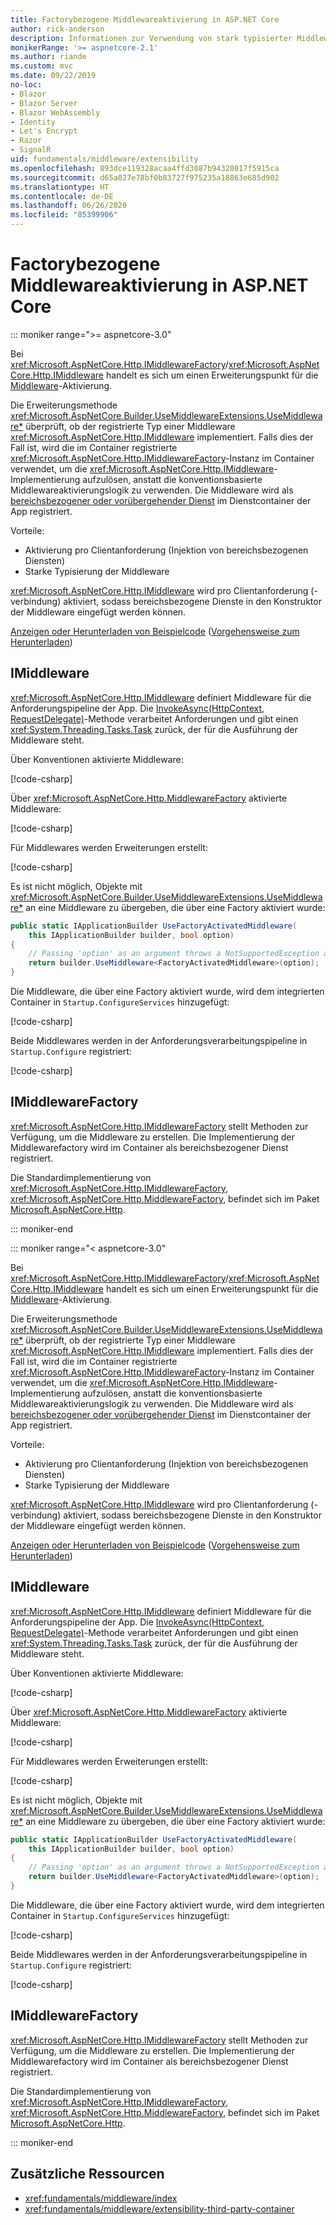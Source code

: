 ```yaml
---
title: Factorybezogene Middlewareaktivierung in ASP.NET Core
author: rick-anderson
description: Informationen zur Verwendung von stark typisierter Middleware mit einer factorybezogenen Aktivierungsimplementierung von ASP.NET Core.
monikerRange: '>= aspnetcore-2.1'
ms.author: riande
ms.custom: mvc
ms.date: 09/22/2019
no-loc:
- Blazor
- Blazor Server
- Blazor WebAssembly
- Identity
- Let's Encrypt
- Razor
- SignalR
uid: fundamentals/middleware/extensibility
ms.openlocfilehash: 893dce119328acaa4ffd3087b94328017f5915ca
ms.sourcegitcommit: d65a027e78bf0b83727f975235a18863e685d902
ms.translationtype: HT
ms.contentlocale: de-DE
ms.lasthandoff: 06/26/2020
ms.locfileid: "85399906"
---
```

# <a name="factory-based-middleware-activation-in-aspnet-core"></a>Factorybezogene Middlewareaktivierung in ASP.NET Core

::: moniker range=">= aspnetcore-3.0"

Bei <xref:Microsoft.AspNetCore.Http.IMiddlewareFactory>/<xref:Microsoft.AspNetCore.Http.IMiddleware> handelt es sich um einen Erweiterungspunkt für die [Middleware](xref:fundamentals/middleware/index)-Aktivierung.

Die Erweiterungsmethode <xref:Microsoft.AspNetCore.Builder.UseMiddlewareExtensions.UseMiddleware*> überprüft, ob der registrierte Typ einer Middleware <xref:Microsoft.AspNetCore.Http.IMiddleware> implementiert. Falls dies der Fall ist, wird die im Container registrierte <xref:Microsoft.AspNetCore.Http.IMiddlewareFactory>-Instanz im Container verwendet, um die <xref:Microsoft.AspNetCore.Http.IMiddleware>-Implementierung aufzulösen, anstatt die konventionsbasierte Middlewareaktivierungslogik zu verwenden. Die Middleware wird als [bereichsbezogener oder vorübergehender Dienst](xref:fundamentals/dependency-injection#service-lifetimes) im Dienstcontainer der App registriert.

Vorteile:

* Aktivierung pro Clientanforderung (Injektion von bereichsbezogenen Diensten)
* Starke Typisierung der Middleware

<xref:Microsoft.AspNetCore.Http.IMiddleware> wird pro Clientanforderung (-verbindung) aktiviert, sodass bereichsbezogene Dienste in den Konstruktor der Middleware eingefügt werden können.

[Anzeigen oder Herunterladen von Beispielcode](https://github.com/dotnet/AspNetCore.Docs/tree/master/aspnetcore/fundamentals/middleware/extensibility/samples) ([Vorgehensweise zum Herunterladen](xref:index#how-to-download-a-sample))

## <a name="imiddleware"></a>IMiddleware

<xref:Microsoft.AspNetCore.Http.IMiddleware> definiert Middleware für die Anforderungspipeline der App. Die [InvokeAsync(HttpContext, RequestDelegate)](xref:Microsoft.AspNetCore.Http.IMiddleware.InvokeAsync*)-Methode verarbeitet Anforderungen und gibt einen <xref:System.Threading.Tasks.Task> zurück, der für die Ausführung der Middleware steht.

Über Konventionen aktivierte Middleware:

[!code-csharp[](extensibility/samples/3.x/MiddlewareExtensibilitySample/Middleware/ConventionalMiddleware.cs?name=snippet1)]

Über <xref:Microsoft.AspNetCore.Http.MiddlewareFactory> aktivierte Middleware:

[!code-csharp[](extensibility/samples/3.x/MiddlewareExtensibilitySample/Middleware/FactoryActivatedMiddleware.cs?name=snippet1)]

Für Middlewares werden Erweiterungen erstellt:

[!code-csharp[](extensibility/samples/3.x/MiddlewareExtensibilitySample/Middleware/MiddlewareExtensions.cs?name=snippet1)]

Es ist nicht möglich, Objekte mit <xref:Microsoft.AspNetCore.Builder.UseMiddlewareExtensions.UseMiddleware*> an eine Middleware zu übergeben, die über eine Factory aktiviert wurde:

```csharp
public static IApplicationBuilder UseFactoryActivatedMiddleware(
    this IApplicationBuilder builder, bool option)
{
    // Passing 'option' as an argument throws a NotSupportedException at runtime.
    return builder.UseMiddleware<FactoryActivatedMiddleware>(option);
}
```

Die Middleware, die über eine Factory aktiviert wurde, wird dem integrierten Container in `Startup.ConfigureServices` hinzugefügt:

[!code-csharp[](extensibility/samples/3.x/MiddlewareExtensibilitySample/Startup.cs?name=snippet1&highlight=6)]

Beide Middlewares werden in der Anforderungsverarbeitungspipeline in `Startup.Configure` registriert:

[!code-csharp[](extensibility/samples/3.x/MiddlewareExtensibilitySample/Startup.cs?name=snippet2&highlight=12-13)]

## <a name="imiddlewarefactory"></a>IMiddlewareFactory

<xref:Microsoft.AspNetCore.Http.IMiddlewareFactory> stellt Methoden zur Verfügung, um die Middleware zu erstellen. Die Implementierung der Middlewarefactory wird im Container als bereichsbezogener Dienst registriert.

Die Standardimplementierung von <xref:Microsoft.AspNetCore.Http.IMiddlewareFactory>, <xref:Microsoft.AspNetCore.Http.MiddlewareFactory>, befindet sich im Paket [Microsoft.AspNetCore.Http](https://www.nuget.org/packages/Microsoft.AspNetCore.Http/).

::: moniker-end

::: moniker range="< aspnetcore-3.0"

Bei <xref:Microsoft.AspNetCore.Http.IMiddlewareFactory>/<xref:Microsoft.AspNetCore.Http.IMiddleware> handelt es sich um einen Erweiterungspunkt für die [Middleware](xref:fundamentals/middleware/index)-Aktivierung.

Die Erweiterungsmethode <xref:Microsoft.AspNetCore.Builder.UseMiddlewareExtensions.UseMiddleware*> überprüft, ob der registrierte Typ einer Middleware <xref:Microsoft.AspNetCore.Http.IMiddleware> implementiert. Falls dies der Fall ist, wird die im Container registrierte <xref:Microsoft.AspNetCore.Http.IMiddlewareFactory>-Instanz im Container verwendet, um die <xref:Microsoft.AspNetCore.Http.IMiddleware>-Implementierung aufzulösen, anstatt die konventionsbasierte Middlewareaktivierungslogik zu verwenden. Die Middleware wird als [bereichsbezogener oder vorübergehender Dienst](xref:fundamentals/dependency-injection#service-lifetimes) im Dienstcontainer der App registriert.

Vorteile:

* Aktivierung pro Clientanforderung (Injektion von bereichsbezogenen Diensten)
* Starke Typisierung der Middleware

<xref:Microsoft.AspNetCore.Http.IMiddleware> wird pro Clientanforderung (-verbindung) aktiviert, sodass bereichsbezogene Dienste in den Konstruktor der Middleware eingefügt werden können.

[Anzeigen oder Herunterladen von Beispielcode](https://github.com/dotnet/AspNetCore.Docs/tree/master/aspnetcore/fundamentals/middleware/extensibility/samples) ([Vorgehensweise zum Herunterladen](xref:index#how-to-download-a-sample))

## <a name="imiddleware"></a>IMiddleware

<xref:Microsoft.AspNetCore.Http.IMiddleware> definiert Middleware für die Anforderungspipeline der App. Die [InvokeAsync(HttpContext, RequestDelegate)](xref:Microsoft.AspNetCore.Http.IMiddleware.InvokeAsync*)-Methode verarbeitet Anforderungen und gibt einen <xref:System.Threading.Tasks.Task> zurück, der für die Ausführung der Middleware steht.

Über Konventionen aktivierte Middleware:

[!code-csharp[](extensibility/samples/2.x/MiddlewareExtensibilitySample/Middleware/ConventionalMiddleware.cs?name=snippet1)]

Über <xref:Microsoft.AspNetCore.Http.MiddlewareFactory> aktivierte Middleware:

[!code-csharp[](extensibility/samples/2.x/MiddlewareExtensibilitySample/Middleware/FactoryActivatedMiddleware.cs?name=snippet1)]

Für Middlewares werden Erweiterungen erstellt:

[!code-csharp[](extensibility/samples/2.x/MiddlewareExtensibilitySample/Middleware/MiddlewareExtensions.cs?name=snippet1)]

Es ist nicht möglich, Objekte mit <xref:Microsoft.AspNetCore.Builder.UseMiddlewareExtensions.UseMiddleware*> an eine Middleware zu übergeben, die über eine Factory aktiviert wurde:

```csharp
public static IApplicationBuilder UseFactoryActivatedMiddleware(
    this IApplicationBuilder builder, bool option)
{
    // Passing 'option' as an argument throws a NotSupportedException at runtime.
    return builder.UseMiddleware<FactoryActivatedMiddleware>(option);
}
```

Die Middleware, die über eine Factory aktiviert wurde, wird dem integrierten Container in `Startup.ConfigureServices` hinzugefügt:

[!code-csharp[](extensibility/samples/2.x/MiddlewareExtensibilitySample/Startup.cs?name=snippet1&highlight=6)]

Beide Middlewares werden in der Anforderungsverarbeitungspipeline in `Startup.Configure` registriert:

[!code-csharp[](extensibility/samples/2.x/MiddlewareExtensibilitySample/Startup.cs?name=snippet2&highlight=13-14)]

## <a name="imiddlewarefactory"></a>IMiddlewareFactory

<xref:Microsoft.AspNetCore.Http.IMiddlewareFactory> stellt Methoden zur Verfügung, um die Middleware zu erstellen. Die Implementierung der Middlewarefactory wird im Container als bereichsbezogener Dienst registriert.

Die Standardimplementierung von <xref:Microsoft.AspNetCore.Http.IMiddlewareFactory>, <xref:Microsoft.AspNetCore.Http.MiddlewareFactory>, befindet sich im Paket [Microsoft.AspNetCore.Http](https://www.nuget.org/packages/Microsoft.AspNetCore.Http/).

::: moniker-end

## <a name="additional-resources"></a>Zusätzliche Ressourcen

* <xref:fundamentals/middleware/index>
* <xref:fundamentals/middleware/extensibility-third-party-container>
